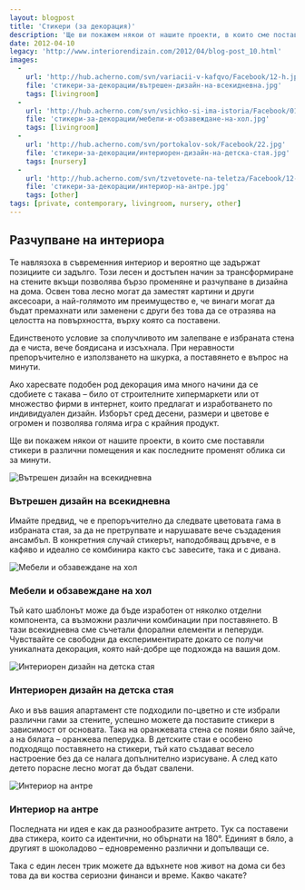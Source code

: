 ```yaml
---
layout: blogpost
title: 'Стикери (за декорация)'
description: 'Ще ви покажем някои от нашите проекти, в които сме поставяли стикери в различни помещения и как последните променят облика си за минути. Ако харесвате подобен род декорация има много начини да се сдобиете с такава – било от строителните хипермаркети или от множество фирми в интернет, които предлагат и изработването по индивидуален дизайн.'
date: 2012-04-10 
legacy: 'http://www.interiorendizain.com/2012/04/blog-post_10.html'
images:
  -
    url: 'http://hub.acherno.com/svn/variacii-v-kafqvo/Facebook/12-h.jpg'
    file: 'стикери-за-декорации/вътрешен-дизайн-на-всекидневна.jpg'
    tags: [livingroom]
  -
    url: 'http://hub.acherno.com/svn/vsichko-si-ima-istoria/Facebook/01-h.jpg'
    file: 'стикери-за-декорации/мебели-и-обзавеждане-на-хол.jpg'
    tags: [livingroom]
  -
    url: 'http://hub.acherno.com/svn/portokalov-sok/Facebook/22.jpg'
    file: 'стикери-за-декорации/интериорен-дизайн-на-детска-стая.jpg'
    tags: [nursery]
  -
    url: 'http://hub.acherno.com/svn/tzvetovete-na-teletza/Facebook/12-k_f.jpg'
    file: 'стикери-за-декорации/интериор-на-антре.jpg'
    tags: [other]
tags: [private, contemporary, livingroom, nursery, other]
---
```

## **Разчупване** на **интериора**
Те навлязоха в съвременния интериор и вероятно ще задържат позициите си задълго. Този лесен и достъпен начин за трансформиране на стените вкъщи позволява бързо променяне и разчупване в дизайна на дома. Освен това лесно могат да заместят картини и други аксесоари, а най-голямото им преимущество е, че винаги могат да бъдат премахнати или заменени с други без това да се отразява на целостта на повърхността, върху която са поставени.

Единственото условие за сполучливото им залепване е избраната стена да е чиста, вече боядисана и изсъхнала. При неравности препоръчително е използването на шкурка, а поставянето е въпрос на минути.

Ако харесвате подобен род декорация има много начини да се сдобиете с такава – било от строителните хипермаркети или от множество фирми в интернет, които предлагат и изработването по индивидуален дизайн. Изборът сред десени, размери и цветове е огромен и позволява голяма игра с крайния продукт.

Ще ви покажем някои от нашите проекти, в които сме поставяли стикери в различни помещения и как последните променят облика си за минути.

![Вътрешен дизайн на всекидневна](стикери-за-декорации/вътрешен-дизайн-на-всекидневна.jpg)
### Вътрешен дизайн на **всекидневна**

Имайте предвид, че е препоръчително да следвате цветовата гама в избраната стая, за да не претрупвате и нарушавате вече създадения ансамбъл. В конкретния случай стикерът, наподобяващ дръвче, е в кафяво и идеално се комбинира както със завесите, така и с дивана.

![Мебели и обзавеждане на хол](стикери-за-декорации/мебели-и-обзавеждане-на-хол.jpg)
### Мебели и обзавеждане на **хол**

Тъй като шаблонът може да бъде изработен от няколко отделни компонента, са възможни различни комбинации при поставянето. В тази всекидневна сме съчетали флорални елементи и пеперуди. Чувствайте се свободни да експериментирате докато се получи уникалната декорация, която най-добре ще подхожда на вашия дом.

![Интериорен дизайн на детска стая](стикери-за-декорации/интериорен-дизайн-на-детска-стая.jpg)
### Интериорен дизайн на **детска стая**

Ако и във вашия апартамент сте подходили по-цветно и сте избрали различни гами за стените, успешно можете да поставите стикери в зависимост от основата. Така на оранжевата стена се появи бяло зайче, а на бялата – оранжева пеперудка. В детските стаи е особено подходящо поставянето на стикери, тъй като създават весело настроение без да се налага допълнително изрисуване. А след като детето порасне лесно могат да бъдат свалени.

![Интериор на антре](стикери-за-декорации/интериор-на-антре.jpg)
### Интериор на **антре**

Последната ни идея е как да разнообразите антрето. Тук са поставени два стикера, които са идентични, но обърнати на 180°. Единият в бяло, а другият в шоколадово – едновременно различни и допълващи се.

Така с един лесен трик можете да вдъхнете нов живот на дома си без това да ви коства сериозни финанси и време. Какво чакате?